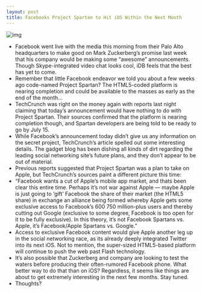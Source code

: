 ```yaml
---
layout: post
title: Facebooks Project Spartan to Hit iOS Within the Next Month
---
```

![img](http://media.idownloadblog.com/wp-content/uploads/2011/06/THIS-IS-FACEBOOK-e1308249673876.png)
* Facebook went live with the media this morning from their Palo Alto headquarters to make good on Mark Zuckerberg’s promise last week that his company would be making some “awesome” announcements. Though Skype-integrated video chat looks cool, iDB feels that the best has yet to come.
* Remember that little Facebook endeavor we told you about a few weeks ago code-named Project Spartan? The HTML5-coded platform is nearing completion and could be available to the masses as early as the end of the month… 
* TechCrunch was right on the money again with reports last night claiming that today’s announcement would have nothing to do with Project Spartan. Their sources confirmed that the platform is nearing completion though, and Spartan developers are being told to be ready to go by July 15.
* While Facebook’s announcement today didn’t give us any information on the secret project, TechCrunch’s article spelled out some interesting details. The gadget blog has been dishing all kinds of dirt regarding the leading social networking site’s future plans, and they don’t appear to be out of material.
* Previous reports suggested that Project Spartan was a plan to take on Apple, but TechCrunch’s sources paint a different picture this time:
* “Facebook wants a cut of Apple’s mobile app market, and thats been clear this entire time. Perhaps it’s not war against Apple — maybe Apple is just going to ‘gift’ Facebook the share of their market (the HTML5 share) in exchange an alliance being formed whereby Apple gets some exclusive access to Facebook’s 600 750 million-plus users and thereby cutting out Google (exclusive to some degree, Facebook is too open for it to be fully exclusive). In this theory, it’s not Facebook Spartans vs. Apple, it’s Facebook/Apple Spartans vs. Google.”
* Access to exclusive Facebook content would give Apple another leg up in the social networking race, as its already deeply integrated Twitter into its next iOS. Not to mention, the super-sized HTML5-based platform will continue to push the web past Flash technology.
* It’s also possible that Zuckerberg and company are looking to test the waters before producing their often-rumored Facebook phone. What better way to do that than on iOS? Regardless, it seems like things are about to get extremely interesting in the next few months. Stay tuned.
* Thoughts?

